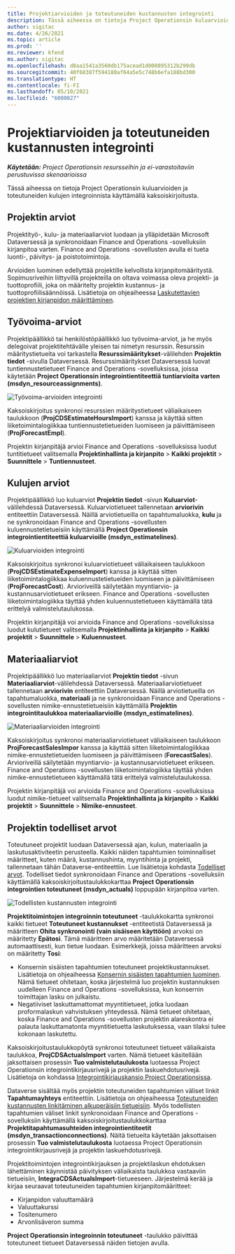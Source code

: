 ```yaml
---
title: Projektiarvioiden ja toteutuneiden kustannusten integrointi
description: Tässä aiheessa on tietoja Project Operationsin kuluarvioiden ja toteutuneiden kulujen integroinnista käyttämällä kaksoiskirjoitusta.
author: sigitac
ms.date: 4/26/2021
ms.topic: article
ms.prod: ''
ms.reviewer: kfend
ms.author: sigitac
ms.openlocfilehash: d8aa1541a3560db175acead1d000895312b299db
ms.sourcegitcommit: 40f68387f594180af64a5e5c748b6efa188bd300
ms.translationtype: HT
ms.contentlocale: fi-FI
ms.lasthandoff: 05/10/2021
ms.locfileid: "6000027"
---
```

# <a name="project-estimates-and-actuals-integration"></a>Projektiarvioiden ja toteutuneiden kustannusten integrointi

_**Käytetään:** Project Operationsin resursseihin ja ei-varastoitaviin perustuvissa skenaarioissa_

Tässä aiheessa on tietoja Project Operationsin kuluarvioiden ja toteutuneiden kulujen integroinnista käyttämällä kaksoiskirjoitusta.

## <a name="project-estimates"></a>Projektin arviot

Projektityö-, kulu- ja materiaaliarviot luodaan ja ylläpidetään Microsoft Dataversessä ja synkronoidaan Finance and Operations -sovelluksiin kirjanpitoa varten. Finance and Operations -sovellusten avulla ei tueta luonti-, päivitys- ja poistotoimintoja.

Arvioiden luominen edellyttää projektille kelvollista kirjanpitomääritystä. Sopimusriveihin liittyvillä projekteilla on oltava voimassa oleva projekti- ja tuottoprofiili, joka on määritelty projektin kustannus- ja tuottoprofiilisäännöissä. Lisätietoja on ohjeaiheessa [Laskutettavien projektien kirjanpidon määrittäminen](../project-accounting/configure-accounting-billable-projects.md#configure-project-cost-and-revenue-profile-rules).

## <a name="labor-estimates"></a>Työvoima-arviot

Projektipäällikkö tai henkilöstöpäällikkö luo työvoima-arviot, ja he myös delegoivat projektitehtävälle yleisen tai nimetyn resurssin. Resurssin määritystietueita voi tarkastella **Resurssimääritykset**-välilehden **Projektin tiedot** -sivulla Dataversessä. Resurssimääritykset Dataversessä luovat tuntiennustetietueet Finance and Operations -sovelluksissa, joissa käytetään **Project Operationsin integrointientiteettiä tuntiarvioita varten (msdyn\_resourceassignments)**.

   ![Työvoima-arvioiden integrointi](./Media/DW4LaborEstimates.png)

Kaksoiskirjoitus synkronoi resurssien määritystietueet väliaikaiseen taulukkoon (**ProjCDSEstimateHoursImport**) kanssa ja käyttää sitten liiketoimintalogiikkaa tuntiennustetietueiden luomiseen ja päivittämiseen (**ProjForecastEmpl**).

Projektin kirjanpitäjä arvioi Finance and Operations -sovelluksissa luodut tuntitietueet valitsemalla **Projektinhallinta ja kirjanpito** > **Kaikki projektit** > **Suunnittele** > **Tuntiennusteet**.

## <a name="expense-estimates"></a>Kulujen arviot

Projektipäällikkö luo kuluarviot **Projektin tiedot** -sivun **Kuluarviot**-välilehdessä Dataversessä. Kuluarviotietueet tallennetaan **arviorivin** entiteettiin Dataversessä. Näillä arviotietueilla on tapahtumaluokka, **kulu** ja ne synkronoidaan Finance and Operations -sovellusten kuluennustetietueisiin käyttämällä **Project Operationsin integrointientiteettiä kuluarvioille (msdyn\_estimatelines)**.

   ![Kuluarvioiden integrointi](./Media/DW4ExpenseEstimates.png)

Kaksoiskirjoitus synkronoi kuluarviotietueet väliaikaiseen taulukkoon (**ProjCDSEstimateExpenseImport**) kanssa ja käyttää sitten liiketoimintalogiikkaa kuluennustetietueiden luomiseen ja päivittämiseen (**ProjForecastCost**). Arvioriveillä säilytetään myyntiarvio- ja kustannusarviotietueet erikseen. Finance and Operations -sovellusten liiketoimintalogiikka täyttää yhden kuluennustetietueen käyttämällä tätä erittelyä valmistelutaulukossa.

Projektin kirjanpitäjä voi arvioida Finance and Operations -sovelluksissa luodut kulutietueet valitsemalla **Projektinhallinta ja kirjanpito** > **Kaikki projektit** > **Suunnittele** > **Kuluennusteet**.

## <a name="material-estimates"></a>Materiaaliarviot

Projektipäällikkö luo materiaaliarviot **Projektin tiedot** -sivun **Materiaaliarviot**-välilehdessä Dataversessä. Materiaaliarviotietueet tallennetaan **arviorivin** entiteettiin Dataversessä. Näillä arviotietueilla on tapahtumaluokka, **materiaali** ja ne synkronoidaan Finance and Operations -sovellusten nimike-ennustetietueisiin käyttämällä **Projektin integrointitaulukkoa materiaaliarvioille (msdyn\_estimatelines)**.

   ![Materiaaliarvioiden integrointi](./Media/DW4MaterialEstimates.png)

Kaksoiskirjoitus synkronoi materiaaliarviotietueet väliaikaiseen taulukkoon **ProjForecastSalesImpor** kanssa ja käyttää sitten liiketoimintalogiikkaa nimike-ennustetietueiden luomiseen ja päivittämiseen (**ForecastSales**). Arvioriveillä säilytetään myyntiarvio- ja kustannusarviotietueet erikseen. Finance and Operations -sovellusten liiketoimintalogiikka täyttää yhden nimike-ennustetietueen käyttämällä tätä erittelyä valmistelutaulukossa.

Projektin kirjanpitäjä voi arvioida Finance and Operations -sovelluksissa luodut nimike-tietueet valitsemalla **Projektinhallinta ja kirjanpito** > **Kaikki projektit** > **Suunnittele** > **Nimike-ennusteet**.

## <a name="project-actuals"></a>Projektin todelliset arvot

Toteutuneet projektit luodaan Dataversessä ajan, kulun, materiaalin ja laskutusaktiviteetin perusteella. Kaikki näiden tapahtumien toiminnalliset määritteet, kuten määrä, kustannushinta, myyntihinta ja projekti, tallennetaan tähän Dataverse-entiteettiin. Lue lisätietoja kohdasta [Todelliset arvot](../actuals/actuals-overview.md). Todelliset tiedot synkronoidaan Finance and Operations -sovelluksiin käyttämällä kaksoiskirjoitustaulukkokarttaa **Project Operationsin integrointien toteutuneet (msdyn\_actuals)** loppupään kirjanpitoa varten.

   ![Todellisten kustannusten integrointi](./Media/DW4Actuals.png)

**Projektitoimintojen integroinnin toteutuneet** -taulukkokartta synkronoi kaikki tietueet **Toteutuneet kustannukset** -entiteetistä Dataversessä ja määritteen **Ohita synkronointi (vain sisäiseen käyttöön)** arvoksi on määritetty **Epätosi**. Tämä määritteen arvo määritetään Dataversessä automaattisesti, kun tietue luodaan. Esimerkkejä, joissa määritteen arvoksi on määritetty **Tosi**:

  - Konsernin sisäisten tapahtumien toteutuneet projektikustannukset. Lisätietoja on ohjeaiheessa [Konsernin sisäisten tapahtumien luominen](../project-accounting/create-intercompany-transactions.md). Nämä tietueet ohitetaan, koska järjestelmä luo projektin kustannuksen uudelleen Finance and Operations -sovelluksissa, kun konsernin toimittajan lasku on julkaistu.
  - Negatiiviset laskuttamattomat myyntitietueet, jotka luodaan proformalaskun vahvistuksen yhteydessä. Nämä tietueet ohitetaan, koska Finance and Operations -sovellusten projektin alareskontra ei palauta laskuttamatonta myyntitietuetta laskutuksessa, vaan tilaksi tulee kokonaan laskutettu.

Kaksoiskirjoitustaulukkopöytä synkronoi toteutuneet tietueet väliaikaista taulukkoa, **ProjCDSActualsImport** varten. Nämä tietueet käsitellään jaksottaisen prosessin **Tuo valmistelutaulukosta** luotaessa Project Operationsin integrointikirjausrivejä ja projektin laskuehdotusrivejä. Lisätietoja on kohdassa [Integrointikirjauskansio Project Operationsissa](../project-accounting/project-operations-integration-journal.md).

Dataverse sisältää myös projektin toteutuneiden tapahtumien väliset linkit **Tapahtumayhteys** entiteettiin. Lisätietoja on ohjeaiheessa [Toteutuneiden kustannusten linkitäminen alkuperäisiin tietueisiin](../actuals/linkingactuals.md). Myös todellisten tapahtumien väliset linkit synkronoidaan Finance and Operations -sovelluksiin käyttämällä kaksoiskirjoitustaulukkokarttaa **Projektitapahtumasuhteiden integrointientiteetit (msdyn\_transactionconnections)**. Näitä tietueita käytetään jaksottaisen prosessin **Tuo valmistelutaulukosta** luotaessa Project Operationsin integrointikirjausrivejä ja projektin laskuehdotusrivejä.

Projektitoimintojen integrointikirjauksen ja projektilaskun ehdotuksen lähettäminen käynnistää päivityksen väliaikaista taulukkoa vastaaviin tietueisiin, **IntegraCDSActualsImport**-tietueeseen. Järjestelmä kerää ja kirjaa seuraavat toteutuneiden tapahtumien kirjanpitomääritteet:

- Kirjanpidon valuuttamäärä
- Valuuttakurssi
- Tositenumero
- Arvonlisäveron summa

**Project Operationsin integroinnin toteutuneet** -taulukko päivittää toteutuneet tietueet Dataversessä näiden tietojen avulla.
